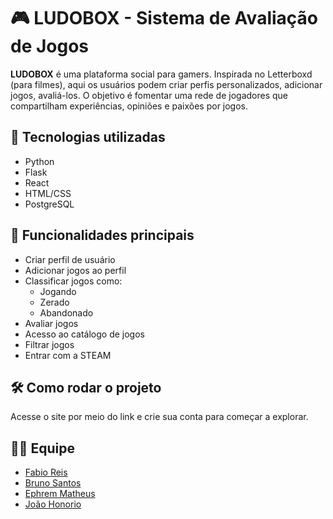 # 🎮 LUDOBOX - Sistema de Avaliação de Jogos

**LUDOBOX** é uma plataforma social para gamers. Inspirada no Letterboxd (para filmes), aqui os usuários podem criar perfis personalizados, adicionar jogos, avaliá-los. O objetivo é fomentar uma rede de jogadores que compartilham experiências, opiniões e paixões por jogos.

## 🚀 Tecnologias utilizadas

- Python
- Flask
- React
- HTML/CSS
- PostgreSQL
  

## 🧩 Funcionalidades principais

- Criar perfil de usuário
- Adicionar jogos ao perfil
- Classificar jogos como:
  - Jogando
  - Zerado
  - Abandonado
- Avaliar jogos
- Acesso ao catálogo de jogos
- Filtrar jogos
- Entrar com a STEAM

## 🛠️ Como rodar o projeto

Acesse o site por meio do link e crie sua conta para começar a explorar.


## 👨‍💻 Equipe

- [Fabio Reis](https://github.com/Fabioo082)
- [Bruno Santos](https://github.com/BrunoSantos751)
- [Ephrem Matheus](https://github.com/ephremmatheus)
- [João Honorio](https://github.com/joaohonorio12)

